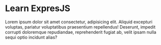 # Learn ExpresJS

Lorem ipsum dolor sit amet consectetur, adipisicing elit. Aliquid excepturi voluptas, pariatur voluptatibus praesentium repellendus! Deserunt, impedit corrupti doloremque repudiandae, reprehenderit fugiat ab, velit ipsam nulla sequi optio incidunt alias?

